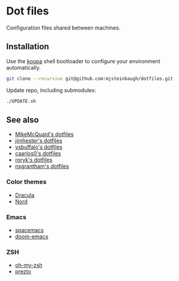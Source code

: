 # Dot files

Configuration files shared between machines.

## Installation

Use the [koopa](https://github.com/acidgenomics/koopa/) shell bootloader to configure your environment automatically.

```sh
git clone --recursive git@github.com:mjsteinbaugh/dotfiles.git
```

Update repo, including submodules:

```sh
./UPDATE.sh
```

## See also

- [MikeMcQuaid's dotfiles](https://github.com/MikeMcQuaid/dotfiles)
- [jimhester's dotfiles](https://github.com/jimhester/dotfiles)
- [vsbuffalo's dotfiles](https://github.com/vsbuffalo/dotfiles)
- [caarlos0's dotfiles](https://github.com/caarlos0/dotfiles)
- [roryk's dotfiles](https://github.com/roryk/dotfiles)
- [nsgrantham's dotfiles](https://github.com/nsgrantham/dotfiles)

### Color themes

- [Dracula](https://draculatheme.com/)
- [Nord](https://github.com/arcticicestudio/nord)

### Emacs

- [spacemacs](http://spacemacs.org/)
- [doom-emacs](https://github.com/hlissner/doom-emacs)

### ZSH

- [oh-my-zsh](https://github.com/robbyrussell/oh-my-zsh)
- [prezto](https://github.com/sorin-ionescu/prezto)
